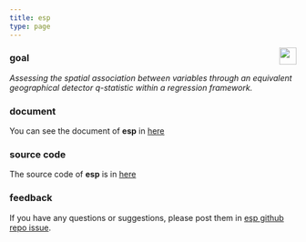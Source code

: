 ```yaml
---
title: esp
type: page
---
```


<img src="https://spatlyu.github.io/projects/projects-picture/esp.png" align="right" height="30"/>

### goal

*Assessing the spatial association between variables through an equivalent geographical detector q-statistic within a regression framework.*

### document

You can see the document of **esp** in [here](https://ausgis.github.io/esp/)

### source code

The source code of **esp** is in [here](https://github.com/ausgis/esp/)

### feedback

If you have any questions or suggestions, please post them in [esp github repo issue](https://github.com/ausgis/esp/issues).
